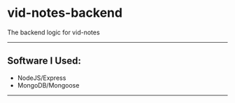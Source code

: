 # vid-notes-backend

The backend logic for vid-notes

---
## Software I Used:
* NodeJS/Express
* MongoDB/Mongoose
---